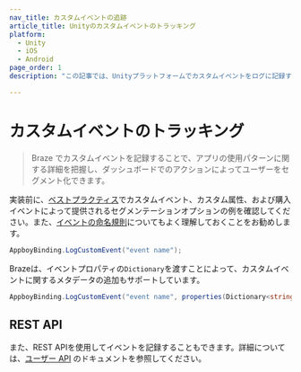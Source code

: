 ```yaml
---
nav_title: カスタムイベントの追跡
article_title: Unityのカスタムイベントのトラッキング
platform: 
  - Unity
  - iOS
  - Android
page_order: 1
description: "この記事では、Unityプラットフォームでカスタムイベントをログに記録する方法について説明します。"

---
```


# カスタムイベントのトラッキング

> Braze でカスタムイベントを記録することで、アプリの使用パターンに関する詳細を把握し、ダッシュボードでのアクションによってユーザーをセグメント化できます。

実装前に、[ベストプラクティス][4]でカスタムイベント、カスタム属性、および購入イベントによって提供されるセグメンテーションオプションの例を確認してください。また、[イベントの命名規則]({{site.baseurl}}/user_guide/data_and_analytics/custom_data/event_naming_conventions/)についてもよく理解しておくことをお勧めします。

```csharp
AppboyBinding.LogCustomEvent("event name");
```

Brazeは、イベントプロパティの`Dictionary`を渡すことによって、カスタムイベントに関するメタデータの追加もサポートしています。

```csharp
AppboyBinding.LogCustomEvent("event name", properties(Dictionary<string, object>));
```

## REST API

また、REST APIを使用してイベントを記録することもできます。詳細については、[ユーザー API][5] のドキュメントを参照してください。

[4]: {{site.baseurl}}/developer_guide/platform_wide/analytics_overview/#best-practices
[5]: {{site.baseurl}}/developer_guide/rest_api/user_data/#user-data
